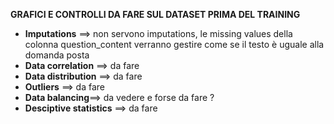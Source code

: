 **GRAFICI E CONTROLLI DA FARE SUL DATASET PRIMA DEL TRAINING**

- **Imputations** ==> non servono imputations, le missing values della colonna question_content verranno gestire come se il testo è uguale alla domanda posta
- **Data correlation**  ==> da fare
- **Data distribution** ==> da fare
- **Outliers** ==> da fare
- **Data balancing**==> da vedere e forse da fare ?
- **Desciptive statistics** ==> da fare